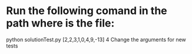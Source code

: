 # Run the following comand in the path where is the file:
 python solutionTest.py [2,2,3,1,0,4,9,-13] 4
 Change the arguments for new tests
